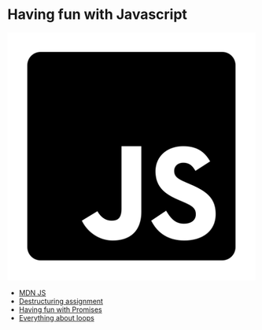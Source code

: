 # Having fun with Javascript

![](./img/js.png)

- [MDN JS](https://developer.mozilla.org/en-US/docs/Web/JavaScript/Reference/)
- [Destructuring assignment](./destructuring.md)
- [Having fun with Promises](https://github.com/josecampana/Fun_with_Promises)
- [Everything about loops](./loops.md)
